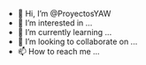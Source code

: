 - 👋 Hi, I’m @ProyectosYAW
- 👀 I’m interested in ...
- 🌱 I’m currently learning ...
- 💞️ I’m looking to collaborate on ...
- 📫 How to reach me ...

<!---
ProyectosYAW/ProyectosYAW is a ✨ special ✨ repository because its `README.md` (this file) appears on your GitHub profile.
You can click the Preview link to take a look at your changes.
--->
